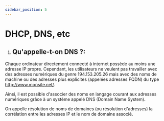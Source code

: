 ```yaml
---
sidebar_position: 5
---
```


# DHCP, DNS, etc

1.  ## Qu'appelle-t-on DNS ?:
    

Chaque ordinateur directement connecté à internet possède au moins une adresse IP propre. Cependant, les utilisateurs ne veulent pas travailler avec des adresses numériques du genre 194.153.205.26 mais avec des noms de machine ou des adresses plus explicites (appelées adresses FQDN) du type http://www.monsite.net/.

Ainsi, il est possible d'associer des noms en langage courant aux adresses numériques grâce à un système appelé DNS (Domain Name System).

On appelle résolution de noms de domaines (ou résolution d'adresses) la corrélation entre les adresses IP et le nom de domaine associé.
